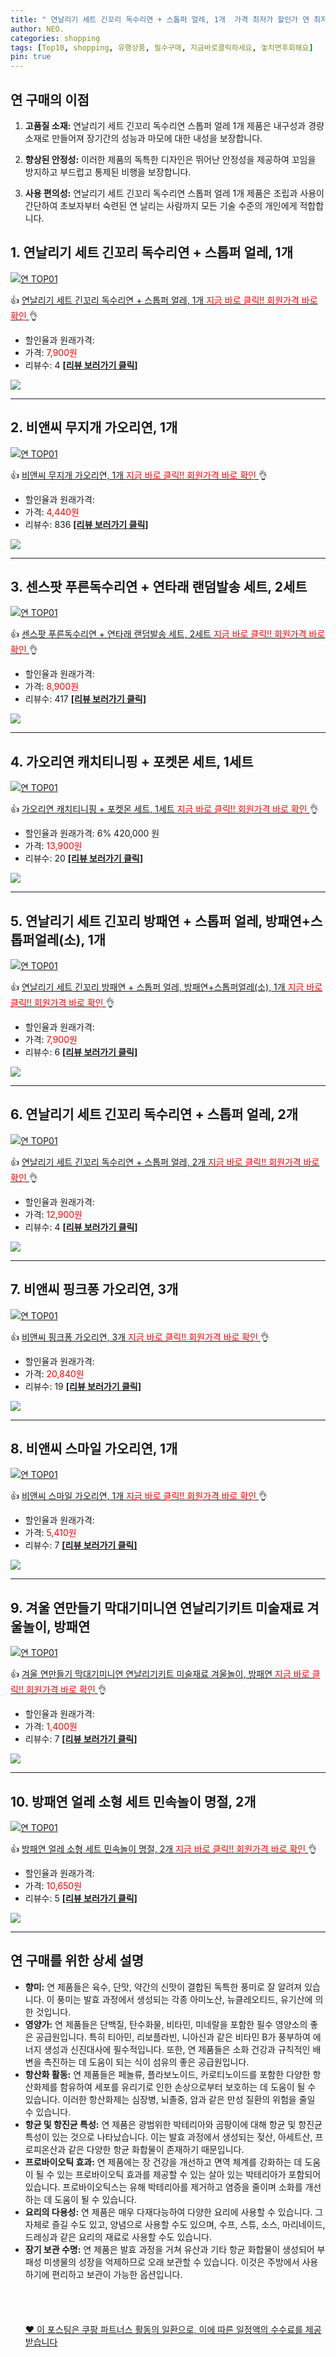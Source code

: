 ```yaml
---
title: " 연날리기 세트 긴꼬리 독수리연 + 스톱퍼 얼레, 1개  가격 최저가 할인가 연 최저가 추천 제품 비교"
author: NEO.
categories: shopping
tags: [Top10, shopping, 유행상품, 필수구매, 지금바로클릭하세요, 놓치면후회해요]
pin: true
---
```

## 연 구매의 이점
1. **고품질 소재:** 연날리기 세트 긴꼬리 독수리연  스톱퍼 얼레 1개 제품은 내구성과 경량 소재로 만들어져 장기간의 성능과 마모에 대한 내성을 보장합니다.


2. **향상된 안정성:** 이러한 제품의 독특한 디자인은 뛰어난 안정성을 제공하여 꼬임을 방지하고 부드럽고 통제된 비행을 보장합니다.


3. **사용 편의성:** 연날리기 세트 긴꼬리 독수리연  스톱퍼 얼레 1개 제품은 조립과 사용이 간단하여 초보자부터 숙련된 연 날리는 사람까지 모든 기술 수준의 개인에게 적합합니다.

   

## 1.  연날리기 세트 긴꼬리 독수리연 + 스톱퍼 얼레, 1개 

[![연 TOP01](https://thumbnail7.coupangcdn.com/thumbnails/remote/490x490ex/image/vendor_inventory/e663/35bc892a420d20ab7fdeb1e35474bf8fb01d54a188a6dfc21c673a988687.jpg)](https://link.coupang.com/re/AFFSDP?lptag=AF3617701&subid=GithubCoopas&pageKey=7518284297&traceid=V0-153&itemId=19713733540&vendorItemId=86818042217)


👍 [ 연날리기 세트 긴꼬리 독수리연 + 스톱퍼 얼레, 1개  <font color=red> 지금 바로 클릭!! 회원가격 바로 확인 </font> ](https://link.coupang.com/re/AFFSDP?lptag=AF3617701&subid=GithubCoopas&pageKey=7518284297&traceid=V0-153&itemId=19713733540&vendorItemId=86818042217) 👌 


- 할인율과 원래가격: 
- 가격: <span style='color:red'>7,900원</span>
- 리뷰수: 4  [**[리뷰 보러가기 클릭]**](https://link.coupang.com/re/AFFSDP?lptag=AF3617701&subid=GithubCoopas&pageKey=7518284297&traceid=V0-153&itemId=19713733540&vendorItemId=86818042217)

[![](/discount_price.png)](https://link.coupang.com/re/AFFSDP?lptag=AF3617701&subid=GithubCoopas&pageKey=7518284297&traceid=V0-153&itemId=19713733540&vendorItemId=86818042217)

---


   

## 2.  비앤씨 무지개 가오리연, 1개 

[![연 TOP01](https://thumbnail9.coupangcdn.com/thumbnails/remote/490x490ex/image/retail/images/1847373745009115-1d5fc9a2-b9a6-4109-ad82-e6dbcc080837.jpg)](https://link.coupang.com/re/AFFSDP?lptag=AF3617701&subid=GithubCoopas&pageKey=6495430011&traceid=V0-153&itemId=14278540154&vendorItemId=81523542038)


👍 [ 비앤씨 무지개 가오리연, 1개  <font color=red> 지금 바로 클릭!! 회원가격 바로 확인 </font> ](https://link.coupang.com/re/AFFSDP?lptag=AF3617701&subid=GithubCoopas&pageKey=6495430011&traceid=V0-153&itemId=14278540154&vendorItemId=81523542038) 👌 


- 할인율과 원래가격: 
- 가격: <span style='color:red'>4,440원</span>
- 리뷰수: 836  [**[리뷰 보러가기 클릭]**](https://link.coupang.com/re/AFFSDP?lptag=AF3617701&subid=GithubCoopas&pageKey=6495430011&traceid=V0-153&itemId=14278540154&vendorItemId=81523542038)

[![](/discount_price.png)](https://link.coupang.com/re/AFFSDP?lptag=AF3617701&subid=GithubCoopas&pageKey=6495430011&traceid=V0-153&itemId=14278540154&vendorItemId=81523542038)

---


   

## 3.  센스팟 푸른독수리연 + 연타래 랜덤발송 세트, 2세트 

[![연 TOP01](https://thumbnail10.coupangcdn.com/thumbnails/remote/490x490ex/image/retail/images/258538706887541-ed1d40ef-1009-4937-9325-d8f7a62f47b9.png)](https://link.coupang.com/re/AFFSDP?lptag=AF3617701&subid=GithubCoopas&pageKey=5372686662&traceid=V0-153&itemId=7958158652&vendorItemId=75247226546)


👍 [ 센스팟 푸른독수리연 + 연타래 랜덤발송 세트, 2세트  <font color=red> 지금 바로 클릭!! 회원가격 바로 확인 </font> ](https://link.coupang.com/re/AFFSDP?lptag=AF3617701&subid=GithubCoopas&pageKey=5372686662&traceid=V0-153&itemId=7958158652&vendorItemId=75247226546) 👌 


- 할인율과 원래가격: 
- 가격: <span style='color:red'>8,900원</span>
- 리뷰수: 417  [**[리뷰 보러가기 클릭]**](https://link.coupang.com/re/AFFSDP?lptag=AF3617701&subid=GithubCoopas&pageKey=5372686662&traceid=V0-153&itemId=7958158652&vendorItemId=75247226546)

[![](/discount_price.png)](https://link.coupang.com/re/AFFSDP?lptag=AF3617701&subid=GithubCoopas&pageKey=5372686662&traceid=V0-153&itemId=7958158652&vendorItemId=75247226546)

---


   

## 4.  가오리연 캐치티니핑 + 포켓몬 세트, 1세트 

[![연 TOP01](https://thumbnail10.coupangcdn.com/thumbnails/remote/490x490ex/image/rs_quotation_api/yel1zis2/aa7f2387dd6542c382dec70f61392d8e.jpg)](https://link.coupang.com/re/AFFSDP?lptag=AF3617701&subid=GithubCoopas&pageKey=6642749124&traceid=V0-153&itemId=15192486786&vendorItemId=82413670708)


👍 [ 가오리연 캐치티니핑 + 포켓몬 세트, 1세트  <font color=red> 지금 바로 클릭!! 회원가격 바로 확인 </font> ](https://link.coupang.com/re/AFFSDP?lptag=AF3617701&subid=GithubCoopas&pageKey=6642749124&traceid=V0-153&itemId=15192486786&vendorItemId=82413670708) 👌 


- 할인율과 원래가격: 6%  420,000   원
- 가격: <span style='color:red'>13,900원</span>
- 리뷰수: 20  [**[리뷰 보러가기 클릭]**](https://link.coupang.com/re/AFFSDP?lptag=AF3617701&subid=GithubCoopas&pageKey=6642749124&traceid=V0-153&itemId=15192486786&vendorItemId=82413670708)

[![](/discount_price.png)](https://link.coupang.com/re/AFFSDP?lptag=AF3617701&subid=GithubCoopas&pageKey=6642749124&traceid=V0-153&itemId=15192486786&vendorItemId=82413670708)

---


   

## 5.  연날리기 세트 긴꼬리 방패연 + 스톱퍼 얼레, 방패연+스톱퍼얼레(소), 1개 

[![연 TOP01](https://thumbnail9.coupangcdn.com/thumbnails/remote/490x490ex/image/vendor_inventory/0ed6/652ee5f13570e7c29da9ca724a3c32f08951cd5996a4dfd8ccc7fd649ada.jpg)](https://link.coupang.com/re/AFFSDP?lptag=AF3617701&subid=GithubCoopas&pageKey=7835165643&traceid=V0-153&itemId=21316201483&vendorItemId=88375668058)


👍 [ 연날리기 세트 긴꼬리 방패연 + 스톱퍼 얼레, 방패연+스톱퍼얼레(소), 1개  <font color=red> 지금 바로 클릭!! 회원가격 바로 확인 </font> ](https://link.coupang.com/re/AFFSDP?lptag=AF3617701&subid=GithubCoopas&pageKey=7835165643&traceid=V0-153&itemId=21316201483&vendorItemId=88375668058) 👌 


- 할인율과 원래가격: 
- 가격: <span style='color:red'>7,900원</span>
- 리뷰수: 6  [**[리뷰 보러가기 클릭]**](https://link.coupang.com/re/AFFSDP?lptag=AF3617701&subid=GithubCoopas&pageKey=7835165643&traceid=V0-153&itemId=21316201483&vendorItemId=88375668058)

[![](/discount_price.png)](https://link.coupang.com/re/AFFSDP?lptag=AF3617701&subid=GithubCoopas&pageKey=7835165643&traceid=V0-153&itemId=21316201483&vendorItemId=88375668058)

---


   

## 6.  연날리기 세트 긴꼬리 독수리연 + 스톱퍼 얼레, 2개 

[![연 TOP01](https://thumbnail10.coupangcdn.com/thumbnails/remote/490x490ex/image/vendor_inventory/0bd9/56f8db8c944937a607d356b9529defed59090677b662119f9f299727d409.jpg)](https://link.coupang.com/re/AFFSDP?lptag=AF3617701&subid=GithubCoopas&pageKey=7518284297&traceid=V0-153&itemId=19713733535&vendorItemId=86818042199)


👍 [ 연날리기 세트 긴꼬리 독수리연 + 스톱퍼 얼레, 2개  <font color=red> 지금 바로 클릭!! 회원가격 바로 확인 </font> ](https://link.coupang.com/re/AFFSDP?lptag=AF3617701&subid=GithubCoopas&pageKey=7518284297&traceid=V0-153&itemId=19713733535&vendorItemId=86818042199) 👌 


- 할인율과 원래가격: 
- 가격: <span style='color:red'>12,900원</span>
- 리뷰수: 4  [**[리뷰 보러가기 클릭]**](https://link.coupang.com/re/AFFSDP?lptag=AF3617701&subid=GithubCoopas&pageKey=7518284297&traceid=V0-153&itemId=19713733535&vendorItemId=86818042199)

[![](/discount_price.png)](https://link.coupang.com/re/AFFSDP?lptag=AF3617701&subid=GithubCoopas&pageKey=7518284297&traceid=V0-153&itemId=19713733535&vendorItemId=86818042199)

---


   

## 7.  비앤씨 핑크퐁 가오리연, 3개 

[![연 TOP01](https://thumbnail9.coupangcdn.com/thumbnails/remote/490x490ex/image/vendor_inventory/c7d1/5ad6467170976165241f5a5ca00aeab990ab8a76ef7f163061fe5f03a887.png)](https://link.coupang.com/re/AFFSDP?lptag=AF3617701&subid=GithubCoopas&pageKey=293183601&traceid=V0-153&itemId=925864160&vendorItemId=87424142531)


👍 [ 비앤씨 핑크퐁 가오리연, 3개  <font color=red> 지금 바로 클릭!! 회원가격 바로 확인 </font> ](https://link.coupang.com/re/AFFSDP?lptag=AF3617701&subid=GithubCoopas&pageKey=293183601&traceid=V0-153&itemId=925864160&vendorItemId=87424142531) 👌 


- 할인율과 원래가격: 
- 가격: <span style='color:red'>20,840원</span>
- 리뷰수: 19  [**[리뷰 보러가기 클릭]**](https://link.coupang.com/re/AFFSDP?lptag=AF3617701&subid=GithubCoopas&pageKey=293183601&traceid=V0-153&itemId=925864160&vendorItemId=87424142531)

[![](/discount_price.png)](https://link.coupang.com/re/AFFSDP?lptag=AF3617701&subid=GithubCoopas&pageKey=293183601&traceid=V0-153&itemId=925864160&vendorItemId=87424142531)

---


   

## 8.  비앤씨 스마일 가오리연, 1개 

[![연 TOP01](https://thumbnail10.coupangcdn.com/thumbnails/remote/490x490ex/image/retail/images/458484269853331-84e18dfd-c1d4-4c43-8502-a0dd1bbb64f6.jpg)](https://link.coupang.com/re/AFFSDP?lptag=AF3617701&subid=GithubCoopas&pageKey=6495430005&traceid=V0-153&itemId=14278540133&vendorItemId=81523542023)


👍 [ 비앤씨 스마일 가오리연, 1개  <font color=red> 지금 바로 클릭!! 회원가격 바로 확인 </font> ](https://link.coupang.com/re/AFFSDP?lptag=AF3617701&subid=GithubCoopas&pageKey=6495430005&traceid=V0-153&itemId=14278540133&vendorItemId=81523542023) 👌 


- 할인율과 원래가격: 
- 가격: <span style='color:red'>5,410원</span>
- 리뷰수: 7  [**[리뷰 보러가기 클릭]**](https://link.coupang.com/re/AFFSDP?lptag=AF3617701&subid=GithubCoopas&pageKey=6495430005&traceid=V0-153&itemId=14278540133&vendorItemId=81523542023)

[![](/discount_price.png)](https://link.coupang.com/re/AFFSDP?lptag=AF3617701&subid=GithubCoopas&pageKey=6495430005&traceid=V0-153&itemId=14278540133&vendorItemId=81523542023)

---


   

## 9.  겨울 연만들기 막대기미니연 연날리기키트 미술재료 겨울놀이, 방패연 

[![연 TOP01](https://thumbnail6.coupangcdn.com/thumbnails/remote/490x490ex/image/vendor_inventory/d38b/9bacec7dcc04c9ac1c1ec4fa078949be97884b724b7ae0732fc6fbaf5483.jpg)](https://link.coupang.com/re/AFFSDP?lptag=AF3617701&subid=GithubCoopas&pageKey=6930400008&traceid=V0-153&itemId=16768146179&vendorItemId=83949402740)


👍 [ 겨울 연만들기 막대기미니연 연날리기키트 미술재료 겨울놀이, 방패연  <font color=red> 지금 바로 클릭!! 회원가격 바로 확인 </font> ](https://link.coupang.com/re/AFFSDP?lptag=AF3617701&subid=GithubCoopas&pageKey=6930400008&traceid=V0-153&itemId=16768146179&vendorItemId=83949402740) 👌 


- 할인율과 원래가격: 
- 가격: <span style='color:red'>1,400원</span>
- 리뷰수: 7  [**[리뷰 보러가기 클릭]**](https://link.coupang.com/re/AFFSDP?lptag=AF3617701&subid=GithubCoopas&pageKey=6930400008&traceid=V0-153&itemId=16768146179&vendorItemId=83949402740)

[![](/discount_price.png)](https://link.coupang.com/re/AFFSDP?lptag=AF3617701&subid=GithubCoopas&pageKey=6930400008&traceid=V0-153&itemId=16768146179&vendorItemId=83949402740)

---


   

## 10.  방패연 얼레 소형 세트 민속놀이 명절, 2개 

[![연 TOP01](https://thumbnail6.coupangcdn.com/thumbnails/remote/490x490ex/image/vendor_inventory/b2cf/8159bd27ecc1486e11a4f6ebefefaa5cbb1cdf798e988053af5964d6b8ec.jpg)](https://link.coupang.com/re/AFFSDP?lptag=AF3617701&subid=GithubCoopas&pageKey=6263322634&traceid=V0-153&itemId=12765449282&vendorItemId=81716985403)


👍 [ 방패연 얼레 소형 세트 민속놀이 명절, 2개  <font color=red> 지금 바로 클릭!! 회원가격 바로 확인 </font> ](https://link.coupang.com/re/AFFSDP?lptag=AF3617701&subid=GithubCoopas&pageKey=6263322634&traceid=V0-153&itemId=12765449282&vendorItemId=81716985403) 👌 


- 할인율과 원래가격: 
- 가격: <span style='color:red'>10,650원</span>
- 리뷰수: 5  [**[리뷰 보러가기 클릭]**](https://link.coupang.com/re/AFFSDP?lptag=AF3617701&subid=GithubCoopas&pageKey=6263322634&traceid=V0-153&itemId=12765449282&vendorItemId=81716985403)

[![](/discount_price.png)](https://link.coupang.com/re/AFFSDP?lptag=AF3617701&subid=GithubCoopas&pageKey=6263322634&traceid=V0-153&itemId=12765449282&vendorItemId=81716985403)

---
## 연 구매를 위한 상세 설명
* **향미:** 연 제품들은 육수, 단맛, 약간의 신맛이 결합된 독특한 풍미로 잘 알려져 있습니다. 이 풍미는 발효 과정에서 생성되는 각종 아미노산, 뉴클레오티드, 유기산에 의한 것입니다.
* **영양가:** 연 제품들은 단백질, 탄수화물, 비타민, 미네랄을 포함한 필수 영양소의 좋은 공급원입니다. 특히 티아민, 리보플라빈, 니아신과 같은 비타민 B가 풍부하여 에너지 생성과 신진대사에 필수적입니다. 또한, 연 제품들은 소화 건강과 규칙적인 배변을 촉진하는 데 도움이 되는 식이 섬유의 좋은 공급원입니다.
* **항산화 활동:** 연 제품들은 페놀류, 플라보노이드, 카로티노이드를 포함한 다양한 항산화제를 함유하여 세포를 유리기로 인한 손상으로부터 보호하는 데 도움이 될 수 있습니다. 이러한 항산화제는 심장병, 뇌졸중, 암과 같은 만성 질환의 위험을 줄일 수 있습니다.
* **항균 및 항진균 특성:** 연 제품은 광범위한 박테리아와 곰팡이에 대해 항균 및 항진균 특성이 있는 것으로 나타났습니다. 이는 발효 과정에서 생성되는 젖산, 아세트산, 프로피온산과 같은 다양한 항균 화합물이 존재하기 때문입니다.
* **프로바이오틱 효과:** 연 제품에는 장 건강을 개선하고 면역 체계를 강화하는 데 도움이 될 수 있는 프로바이오틱 효과를 제공할 수 있는 살아 있는 박테리아가 포함되어 있습니다. 프로바이오틱스는 유해 박테리아를 제거하고 염증을 줄이며 소화를 개선하는 데 도움이 될 수 있습니다.
* **요리의 다용성:** 연 제품은 매우 다재다능하여 다양한 요리에 사용할 수 있습니다. 그 자체로 즐길 수도 있고, 양념으로 사용할 수도 있으며, 수프, 스튜, 소스, 마리네이드, 드레싱과 같은 요리의 재료로 사용할 수도 있습니다.
* **장기 보관 수명:** 연 제품은 발효 과정을 거쳐 유산과 기타 항균 화합물이 생성되어 부패성 미생물의 성장을 억제하므로 오래 보관할 수 있습니다. 이것은 주방에서 사용하기에 편리하고 보관이 가능한 옵션입니다.<br><br><br><br><br> [ ❤  이 포스팅은 쿠팡 파트너스 활동의 일환으로, 이에 따른 일정액의 수수료를 제공받습니다](https://link.coupang.com/a/bcEFyh)
